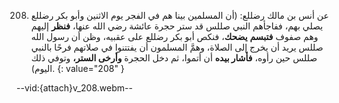 208. عن أنس بن مالك رضللع: (أن المسلمين بينا هم في الفجر يوم الاثنين وأبو بكر رضللع يصلي بهم، ففاجأهم النبي صللس قد ستر حجرة عائشة رضي الله عنها، **فنظر** إليهم وهم صفوف **فتبسم** **يضحك**، فنكص أبو بكر رضللع  على عقبيه، وظن أن رسول الله صللس يريد أن يخرج إلى الصلاة، وهمَّ المسلمون أن يفتتنوا في صلاتهم فرحًا بالنبي صللس حين رأوه، **فأشار بيده** أن أتموا، ثم دخل الحجرة **وأرخى الستر،** وتوفي ذلك اليوم).
{: value="208" }

--vid:{attach}v_208.webm--

